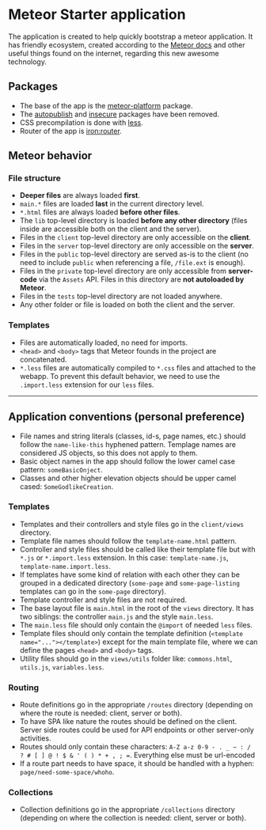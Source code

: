 # Meteor Starter application

The application is created to help quickly bootstrap a meteor application. It has friendly ecosystem, created according to the [Meteor docs](http://docs.meteor.com/) and other useful things found on the internet, regarding this new awesome technology.

## Packages
- The base of the app is the [meteor-platform](https://atmospherejs.com/meteor/meteor-platform) package.
- The [autopublish](https://atmospherejs.com/meteor/autopublish) and [insecure](https://atmospherejs.com/meteor/insecure) packages have been removed.
- CSS precompilation is done with [less](https://atmospherejs.com/meteor/less).
- Router of the app is [iron:router](https://atmospherejs.com/iron/router).

## Meteor behavior
### File structure
- **Deeper files** are always loaded **first**.
- ```main.*``` files are loaded **last** in the current directory level.
- ```*.html``` files are always loaded **before other files**.
- The ```lib``` top-level directory is loaded **before any other directory** (files inside are accessible both on the client and the server).
- Files in the ```client``` top-level directory are only accessible on the **client**.
- Files in the ```server``` top-level directory are only accessible on the **server**.
- Files in the ```public``` top-level directory are served as-is to the client (no need to include ```public``` when referencing a file, ```/file.ext``` is enough).
- Files in the ```private``` top-level directory are only accessible from **server-code** via the ```Assets``` API. Files in this directory are **not autoloaded by Meteor**.
- Files in the ```tests``` top-level directory are not loaded anywhere.
- Any other folder or file is loaded on both the client and the server.

### Templates
- Files are automatically loaded, no need for imports.
- ```<head>``` and ```<body>``` tags that Meteor founds in the project are concatenated.
- ```*.less``` files are automatically compiled to ```*.css``` files and attached to the webapp. To prevent this default behavior, we need to use the ```.import.less``` extension for our ```less``` files.

***

## Application conventions (personal preference)
- File names and string literals (classes, id-s, page names, etc.) should follow the ```name-like-this``` hyphened pattern. Templage names are considered JS objects, so this does not apply to them.
- Basic object names in the app should follow the lower camel case pattern: ```someBasicOnject```.
- Classes and other higher elevation objects should be upper camel cased: ```SomeGodlikeCreation```.

### Templates
- Templates and their controllers and style files go in the ```client/views``` directory.
- Template file names should follow the ```template-name.html``` pattern.
- Controller and style files should be called like their template file but with ```*.js``` or ```*.import.less``` extension. In this case: ```template-name.js```, ```template-name.import.less```.
- If templates have some kind of relation with each other they can be grouped in a dedicated directory (```some-page``` and ```some-page-listing``` templates can go in the ```some-page``` directory).
- Template controller and style files are not required.
- The base layout file is ```main.html``` in the root of the ```views``` directory. It has two siblings: the controller ```main.js``` and the style ```main.less```.
- The ```main.less``` file should only contain the ```@import``` of needed ```less``` files.
- Template files should only contain the template definition (```<template name="..."></template>```) except for the main template file, where we can define the pages ```<head>``` and ```<body>``` tags.
- Utility files should go in the ```views/utils``` folder like: ```commons.html```, ```utils.js```, ```variables.less```.

### Routing
- Route definitions go in the appropriate ```/routes``` directory (depending on where the route is needed: client, server or both).
- To have SPA like nature the routes should be defined on the client. Server side routes could be used for API endpoints or other server-only activities.
- Routes should only contain these characters: ```A-Z a-z 0-9 - . _ ~ : / ? # [ ] @ ! $ & ' ( ) * + , ; =```. Everything else must be url-encoded
- If a route part needs to have space, it should be handled with a hyphen: ```page/need-some-space/whoho```.

### Collections
- Collection definitions go in the appropriate ```/collections``` directory (depending on where the collection is needed: client, server or both).
